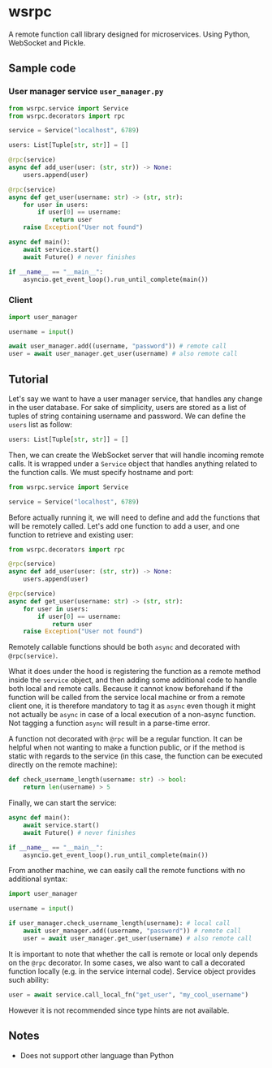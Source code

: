 # wsrpc
A remote function call library designed for microservices.
Using Python, WebSocket and Pickle.

## Sample code

### User manager service `user_manager.py`
```python
from wsrpc.service import Service
from wsrpc.decorators import rpc

service = Service("localhost", 6789)

users: List[Tuple[str, str]] = []

@rpc(service)
async def add_user(user: (str, str)) -> None:
    users.append(user)

@rpc(service)
async def get_user(username: str) -> (str, str):
    for user in users:
        if user[0] == username:
            return user
    raise Exception("User not found")

async def main():
    await service.start()
    await Future() # never finishes

if __name__ == "__main__":
    asyncio.get_event_loop().run_until_complete(main())
```

### Client

```python
import user_manager

username = input()

await user_manager.add((username, "password")) # remote call
user = await user_manager.get_user(username) # also remote call
```

## Tutorial
Let's say we want to have a user manager service, that
handles any change in the user database. For sake of simplicity,
users are 
stored as a list of tuples of string containing 
username and password. We can define the `users` list as follow:

```python
users: List[Tuple[str, str]] = []
```

Then, we can create the WebSocket server that
will handle incoming remote calls. It is wrapped under a `Service`
object that handles anything related to the function calls. We
must specify hostname and port:
```python
from wsrpc.service import Service

service = Service("localhost", 6789)
```

Before actually running it, we will need to define
and add the functions that will be remotely called.
Let's add one function to add a user, and one function 
to retrieve and existing user:

```python
from wsrpc.decorators import rpc

@rpc(service)
async def add_user(user: (str, str)) -> None:
    users.append(user)

@rpc(service)
async def get_user(username: str) -> (str, str):
    for user in users:
        if user[0] == username:
            return user
    raise Exception("User not found")
```

Remotely callable functions should be both `async`
and decorated with `@rpc(service)`. 


What it does under the hood is registering the 
function as a remote method inside the `service`
object, and then adding some additional code to
handle both local and remote calls. Because it 
cannot know beforehand if the function will be 
called from the service local machine or from a remote client one,
it is therefore mandatory to tag it as `async` 
even though it might not actually be `async` in case
of a local execution of a non-async function. 
Not tagging a function `async` will result in a parse-time
error.

A function not decorated with `@rpc` will be 
a regular function. It can be helpful when not 
wanting to make a function public, or if the method is 
static with regards to the service (in this case, the function
can be executed directly on the remote machine):

```python
def check_username_length(username: str) -> bool:
    return len(username) > 5
```

Finally, we can start the service:

```python
async def main():
    await service.start()
    await Future() # never finishes

if __name__ == "__main__":
    asyncio.get_event_loop().run_until_complete(main())
```
From another machine, we can easily call the 
remote functions with no additional syntax:

```python
import user_manager

username = input()

if user_manager.check_username_length(username): # local call
    await user_manager.add((username, "password")) # remote call
    user = await user_manager.get_user(username) # also remote call
```

It is important to note that whether the call is remote or local 
only depends
 on the `@rpc` decorator. In some cases, we also want to call a 
decorated function locally (e.g. in the service internal code).
Service object provides such ability:

```python
user = await service.call_local_fn("get_user", "my_cool_username")
```

However it is not recommended since type hints are not available.

## Notes
- Does not support other language than Python
